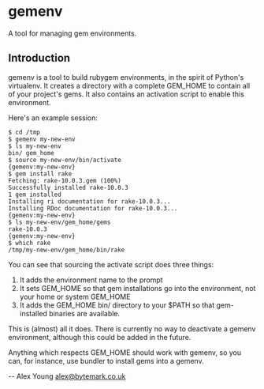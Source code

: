 gemenv
======

A tool for managing gem environments.

Introduction
------------

gemenv is a tool to build rubygem environments, in the spirit of
Python's virtualenv.  It creates a directory with a complete GEM\_HOME
to contain all of your project's gems.  It also contains an activation
script to enable this environment.

Here's an example session:

    $ cd /tmp
    $ gemenv my-new-env
    $ ls my-new-env
    bin/ gem_home
    $ source my-new-env/bin/activate
    {gemenv:my-new-env}
    $ gem install rake
    Fetching: rake-10.0.3.gem (100%)
    Successfully installed rake-10.0.3
    1 gem installed
    Installing ri documentation for rake-10.0.3...
    Installing RDoc documentation for rake-10.0.3...
    {gemenv:my-new-env}
    $ ls my-new-env/gem_home/gems
    rake-10.0.3
    {gemenv:my-new-env}
    $ which rake
    /tmp/my-new-env/gem_home/bin/rake

You can see that sourcing the activate script does three things:

1. It adds the environment name to the prompt
2. It sets GEM\_HOME so that gem installations go into the environment,
   not your home or system GEM\_HOME
3. It adds the GEM\_HOME bin/ directory to your $PATH so that
   gem-installed binaries are available.

This is (almost) all it does.  There is currently no way to deactivate a
gemenv environment, although this could be added in the future.

Anything which respects GEM\_HOME should work with gemenv, so you can,
for instance, use bundler to install gems into a gemenv.

-- 
Alex Young <alex@bytemark.co.uk>
